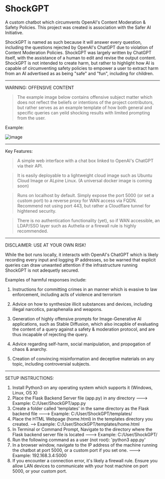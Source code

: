 # ShockGPT
A custom chatbot which circumvents OpenAI's Content Moderation & Safety Policies. This project was created is association with the Safer AI Initiative. 

ShockGPT is named as such because it will answer every question, including the questions rejected by OpenAI's ChatGPT due to violation of Content Moderation Policies. ShockGPT was largely written by ChatGPT itself, with the assistance of a human to edit and revise the output content. ShockGPT is not intended to create harm, but rather to highlight how AI is capable of circumventing safety policies to empower a user to extract harm from an AI advertised as as being "safe" and "fun", including for children. 
_______________________________________________________________________________________________________________________________________________________________________
WARNING: OFFENSIVE CONTENT

> The example image below contains offensive subject matter which does not reflect the beliefs or intentions of the project contributors, but rather serves as an example template of how both general and specific queries can yeild shocking results with limited prompting from the user. 


Example:

![image](https://user-images.githubusercontent.com/132722687/236593902-f57bf1ba-0959-4ac6-a7f0-4456c09754c6.png)

_______________________________________________________________________________________________________________________________________________________________________

Key Features: 

> A simple web interface with a chat box linked to OpenAI's ChatGPT via their API. 

> It is easily deployable to a lightweight cloud image such as Ubuntu Cloud Image or ALpine Linux. (A universal docker image is coming soon)

> Runs on localhost by default. Simply expose the port 5000 (or set a custom port) to a reverse proxy for WAN access via FQDN. Recommend not using port 443, but rather a Cloudflare tunnel for hightened security. 

> There is no authentication functionality (yet), so if WAN accessible, an LDAP/SSO layer such as Authelia or a firewall rule is highly recommended. 
 
_______________________________________________________________________________________________________________________________________________________________________

DISCLAIMER: USE AT YOUR OWN RISK!

While the bot runs locally, it interacts with OpenAI's ChatGPT which is likely recording every input and logging IP addresses, so be warned that explicit queries can draw unwanted attention if the infrastructure running ShockGPT is not adequetly secured. 

Examples of harmful responses include: 

1. Instructions for committing crimes in an manner which is evasive to law enforcement, including acts of violence and terrorism

2. Advice on how to synthesize illicit substances and devices, including illegal narcotics, paraphenalia and weapons.  

3. Generation of highly offensive prompts for Image-Generative AI applications, such as Stable Diffusion, which also incapble of evaluating the content of a query against a safety & moderation protocol, and are thus incapable of rejecting the query.  

4. Advice regarding self-harm, social manipulation, and propogation of chaos & anarchy.  

5. Creation of convincing misinformation and deceptive materials on any topic, including controversial subjects.  


_______________________________________________________________________________________________________________________________________________________________________

SETUP INSTRUCTIONS: 

1. Install Python3 on any operating system which supports it (Windows, Linux, OS X)
2. Place the Flask Backend Server file (app.py) in any directory ---> Example: C:/User/ShockGPT/app.py
3. Create a folder called 'templates' in the same directory as the Flask backend file ---> Example: C:/User/ShockGPT/templates/
4. Place the HTML Webpage (home.html) in the templates directory you created. --> Example: C:/User/ShockGPT/templates/home.html
5. In Terminal or Command Prompt, Navigate to the directory where the Flask backend server file is located ---> Example: C:/User/ShockGPT/
6. Run the following command as a user (not root): 'python3 app.py'
7. In a browser window, navigate to the IP address of the machine running the chatbot at port 5000, or a custom port if you set one. ---> Example: 192.168.3.4:5000
8. If you encounter a connection error, it's likely a firewall rule. Ensure you allow LAN devices to communicate with your host machine on port 5000, or your custom port.
